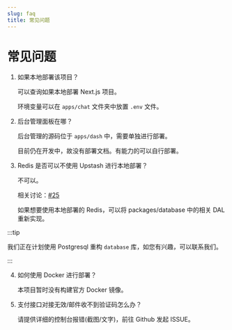 ```yaml
---
slug: faq
title: 常见问题
---
```


# 常见问题

1. 如果本地部署该项目？

   可以查询如果本地部署 Next.js 项目。

   环境变量可以在 `apps/chat` 文件夹中放置 `.env` 文件。


2. 后台管理面板在哪？

   后台管理的源码位于 `apps/dash` 中，需要单独进行部署。

   目前仍在开发中，故没有部署文档。有能力的可以自行部署。


3. Redis 是否可以不使用 Upstash 进行本地部署？

   不可以。

   相关讨论：[#25](https://github.com/AprilNEA/ChatGPT-Admin-Web/issues/25)

   如果想要使用本地部署的 Redis，可以将 packages/database 中的相关 DAL 重新实现。

:::tip

我们正在计划使用 Postgresql 重构 `database` 库，如您有兴趣，可以联系我们。

:::

4. 如何使用 Docker 进行部署？

   本项目暂时没有构建官方 Docker 镜像。


5. 支付接口对接无效/邮件收不到验证码怎么办？

   请提供详细的控制台报错(截图/文字)，前往 Github 发起 ISSUE。
